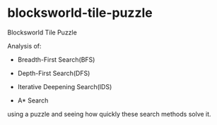 # blocksworld-tile-puzzle
Blocksworld Tile Puzzle

Analysis of:

 - Breadth-First Search(BFS)
  
 - Depth-First Search(DFS)
  
 - Iterative Deepening Search(IDS)
  
 - A* Search
  
 
using a puzzle and seeing how quickly these search methods solve it. 
